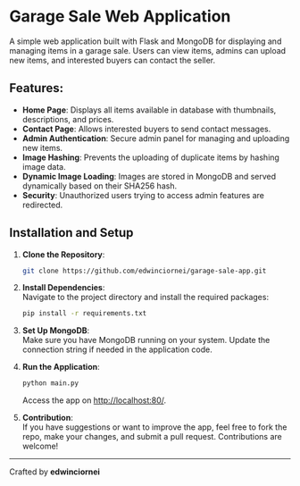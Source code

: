 # Garage Sale Web Application 

A simple web application built with Flask and MongoDB for displaying and managing items in a garage sale. Users can view items, admins can upload new items, and interested buyers can contact the seller.

## Features:

- **Home Page**: Displays all items available in database with thumbnails, descriptions, and prices.
- **Contact Page**: Allows interested buyers to send contact messages. 
- **Admin Authentication**: Secure admin panel for managing and uploading new items.
- **Image Hashing**: Prevents the uploading of duplicate items by hashing image data.
- **Dynamic Image Loading**: Images are stored in MongoDB and served dynamically based on their SHA256 hash.
- **Security**: Unauthorized users trying to access admin features are redirected.

  
## Installation and Setup

1. **Clone the Repository**:
   ```bash
   git clone https://github.com/edwinciornei/garage-sale-app.git
   ```

2. **Install Dependencies**:  
   Navigate to the project directory and install the required packages:
   ```bash
   pip install -r requirements.txt
   ```

3. **Set Up MongoDB**:  
   Make sure you have MongoDB running on your system. Update the connection string if needed in the application code.

4. **Run the Application**:
   ```bash
   python main.py
   ```
   Access the app on [http://localhost:80/](http://localhost:80/).

5. **Contribution**:  
   If you have suggestions or want to improve the app, feel free to fork the repo, make your changes, and submit a pull request. Contributions are welcome!

---

Crafted by **edwinciornei**
